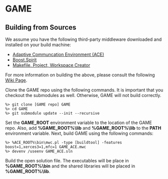 GAME
====

Building from Sources
---------------------

We assume you have the following third-party middleware downloaded
and installed on your build machine:

 * [Adaptive Communcation Environment (ACE)](http://www.dre.vanderbilt.edu/ACE)
 * [Boost.Spirit](http://boost-spirit.com/home/)
 * [Makefile, Project, Workspace Creator](http://www.ociweb.com/products/mpc)

For more information on building the above, please consult the following 
[Wiki Page](https://github.iu.edu/SEDS/GAME/wiki/Building-Required-Middleware).

Clone the GAME repo using the following commands. It is important that you checkout
the submodules as well. Otherwise, GAME will not build correctly.

    %> git clone [GAME repo] GAME
    %> cd GAME
    %> git submodule update --init --recursive

Set the **GAME_ROOT** environment variable to the location of the GAME 
repo. Also, add **%GAME_ROOT%\lib** and  **%GAME_ROOT%\lib** to the **PATH**
environment variable. Next, build GAME using the following commands:

    %> %ACE_ROOT%\bin\mwc.pl -type [buildtool] -features boost=1,xerces3=1,mfc=1 GAME_ACE.mwc 
    %> devenv /useenv GAME_ACE.sln
    
Build the open solution file. The executables will be place in 
**%GAME_ROOT%\bin** and the shared libraries will be placed in 
**%GAME_ROOT%\lib**.
